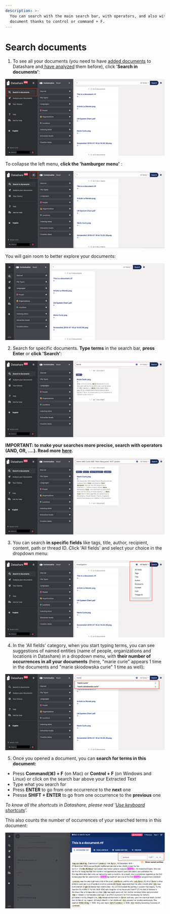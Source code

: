 ```yaml
---
description: >-
  You can search with the main search bar, with operators, and also within a
  document thanks to control or command + F.
---
```


# Search documents

1. To see all your documents \(you need to have [added documents](https://icij.gitbook.io/datashare/mac/add-documents-to-datashare-on-mac) to Datashare and[ have analyzed](https://icij.gitbook.io/datashare/all/analyze-documents) them before\), click '**Search in documents'**:

![](../.gitbook/assets/search-in-documents.png)

To collapse the left menu, **click the 'hamburger menu'** :

![](../.gitbook/assets/collapse.png)

You will gain room to better explore your documents:

![](../.gitbook/assets/screenshot-2019-08-13-at-11.08.00.png)

2. Search for specific documents. **Type terms** in the search bar, **press Enter** or **click 'Search'**:

![](../.gitbook/assets/marie.png)

**IMPORTANT: to make your searches more precise, search with operators \(AND, OR, ....\). Read more** [**here**](https://icij.gitbook.io/datashare/all/search-with-operators)**.**

![](../.gitbook/assets/operators.png)

3. You can search **in specific fields** like tags, title, author, recipient, content, path or thread ID. Click 'All fields' and select your choice in the dropdown menu:

![](../.gitbook/assets/fields.png)

4. In the 'All fields' category, when you start typing terms, you can see suggestions of named entities \(name of people, organizations and locations in Datashare\) in a dropdown menu, with **their number of occurrences in all your documents** \(here, "marie curie" appears 1 time in the documents and "marie skiodowska curie" 1 time as well\):

![](../.gitbook/assets/ne.png)

5. Once you opened a document, you can **search for terms in this document:**

* Press **Command\(⌘\) + F** \(on Mac\) or **Control + F** \(on Windows and Linux\) or click on the search bar above your Extracted Text
* Type what you search for
* Press **ENTER** to go from one occurrence to the **next** one
* Presse **SHIFT + ENTER** to go from one occurrence to the **previous** one

_To know all the shortcuts in Datashare, please read '_[_Use keyboard shortcuts_](https://icij.gitbook.io/datashare/all/use-keyboard-shortcuts)_'._

This also counts the number of occurrences of your searched terms in this document:

![](../.gitbook/assets/find-f.png)





